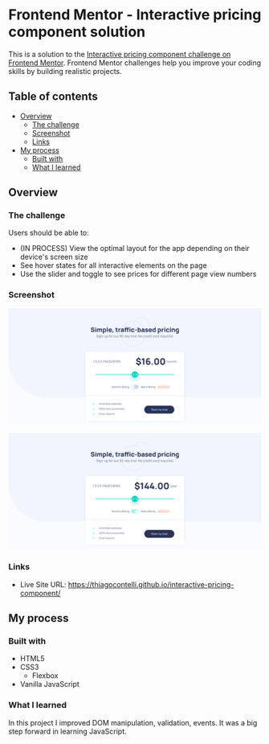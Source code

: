 # Frontend Mentor - Interactive pricing component solution

This is a solution to the [Interactive pricing component challenge on Frontend Mentor](https://www.frontendmentor.io/challenges/interactive-pricing-component-t0m8PIyY8). Frontend Mentor challenges help you improve your coding skills by building realistic projects. 

## Table of contents

- [Overview](#overview)
  - [The challenge](#the-challenge)
  - [Screenshot](#screenshot)
  - [Links](#links)
- [My process](#my-process)
  - [Built with](#built-with)
  - [What I learned](#what-i-learned)

## Overview

### The challenge

Users should be able to:

- (IN PROCESS) View the optimal layout for the app depending on their device's screen size 
- See hover states for all interactive elements on the page
- Use the slider and toggle to see prices for different page view numbers

### Screenshot

![](./images/screenshot.png)

![](./images/screenshot2.png)

### Links

- Live Site URL: https://thiagocontelli.github.io/interactive-pricing-component/

## My process

### Built with

- HTML5
- CSS3
  - Flexbox
- Vanilla JavaScript

### What I learned

In this project I improved DOM manipulation, validation, events.
It was a big step forward in learning JavaScript.
